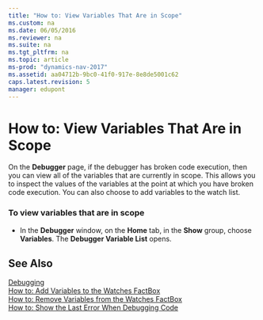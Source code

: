 ```yaml
---
title: "How to: View Variables That Are in Scope"
ms.custom: na
ms.date: 06/05/2016
ms.reviewer: na
ms.suite: na
ms.tgt_pltfrm: na
ms.topic: article
ms-prod: "dynamics-nav-2017"
ms.assetid: aa04712b-9bc0-41f0-917e-8e8de5001c62
caps.latest.revision: 5
manager: edupont
---
```

# How to: View Variables That Are in Scope
On the **Debugger** page, if the debugger has broken code execution, then you can view all of the variables that are currently in scope. This allows you to inspect the values of the variables at the point at which you have broken code execution. You can also choose to add variables to the watch list.  
  
### To view variables that are in scope  
  
-   In the **Debugger** window, on the **Home** tab, in the **Show** group, choose **Variables**. The **Debugger Variable List** opens.  
  
## See Also  
 [Debugging](Debugging.md)   
 [How to: Add Variables to the Watches FactBox](../Topic/How%20to:%20Add%20Variables%20to%20the%20Watches%20FactBox.md)   
 [How to: Remove Variables from the Watches FactBox](../Topic/How%20to:%20Remove%20Variables%20from%20the%20Watches%20FactBox.md)   
 [How to: Show the Last Error When Debugging Code](../Topic/How%20to:%20Show%20the%20Last%20Error%20When%20Debugging%20Code.md)